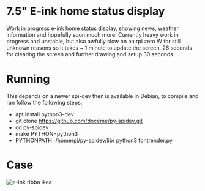# 7.5" E-ink home status display

Work in progress e-ink home status display, showing news, weather information
and hopefully soon much more. Currently heavy work in progress and unstable,
but also awfully slow on an rpi zero W for still unknown reasons so it
takes ~ 1 minute to update the screen. 26 seconds for clearing the screen and
further drawing and setup 30 seconds.

# Running

This depends on a newer spi-dev then is available in Debian, to compile and run follow the following steps:

* apt install python3-dev
* git clone https://github.com/doceme/py-spidev.git
* cd py-spidev
* make PYTHON=python3
* PYTHONPATH=/home/pi/py-spidev/lib/ python3 fontrender.py

# Case

![e-ink ribba ikea](https://pbs.twimg.com/media/D3gJUvkXkAUaTWx.jpg)
